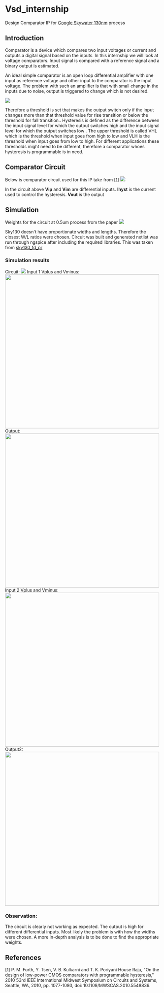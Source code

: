 # Vsd_internship
Design Comparator IP for [Google Skywater 130nm](https://github.com/google/skywater-pdk) process

## Introduction
Comparator is a device which compares two input voltages or
current and outputs a digital signal based on the inputs. In this
internship we will look at voltage comparators. Input signal is
compared with a reference signal and a binary output is estimated.

An ideal simple comparator is an open loop differential amplifier
with one input as reference voltage and other input to the comparator
is the input voltage. The problem with such an amplifier is that with
small change in the inputs due to noise, output is triggered to change
which is not desired.

![](Images/Basic_comparator_symbol.jpg)

Therefore a threshold is set that makes the output switch only if
the input changes more than that threshold value for rise transition or
below the threshold for fall transition.. Hysteresis is defined as the
difference between the input signal level for which the output
switches high and the input signal level for which the output switches
low . The upper threshold is called VHL which is the threshold
when input goes from high to low and VLH is the threshold when
input goes from low to high.
For different applications these thresholds might need to be
different, therefore a comparator whoes hysteresis is programmable is
in need.

[//]: # "Comparator Building Blocks"
[//]: # "A comparator can be divided into three distinctive pieces – a frontend differential amplifier, amplifier stage and output stage."

## Comparator Circuit
Below is comparator circuit used for this IP take from [[1]](#1)
![](Images/Comparator_Circuit.jpg)

In the circuit above **Vip** and **Vim** are differential inputs. **Ihyst** is the current used to control the hysteresis. **Vout** is the output


[//]: # "The xschem project is in Prelayout folder."
[//]: # "Xschem can be set-up using [this link](https://www.youtube.com/watch?v=jXmmxO8WG8s)"

## Simulation
Weights for the circuit at 0.5um process from the paper
![](Images/weights_circuit.jpeg)

Sky130 doesn't have proportionate widths and lengths. Therefore the closest W/L ratios were chosen. Circuit was built and generated netlist was run through ngspice after including the required libraries. This was taken from [sky130_fd_pr](https://github.com/kunalg123/sky130CircuitDesignWorkshop/tree/main/design/sky130_fd_pr)

### Simulation results
Circuit:
![](Images/sim_circuit.jpg)
Input 1 Vplus and Vminus:
<br />
<img src="Images/vip_vim.jpg" width="500">
Output:
<br />
<img src="Images/vout_1.jpg" width="500">
Input 2 Vplus and Vminus:
<br />
<img src="Images/vip_vim2.jpg" width="500">
Output2:
<br />
<img src="Images/vout_2.jpg" width="500">
### Observation:
<!--- The hysteresis at lower differential voltage is higher than the hysteresis at higher differential voltage. To get the circuit to work at wider range of voltages is difficult. A few variations of the circuit were tried as present in the PreLayout/archive folder. >
-->
The circuit is clearly not working as expected. The output is high for different differential inputs. Most likely the problem is with how the widths were chosen. A more in-depth analysis is to be done to find the appropriate weights.
## References
<a id="1">[1]</a> P. M. Furth, Y. Tsen, V. B. Kulkarni and T. K. Poriyani House Raju, "On the design of
low-power CMOS comparators with programmable hysteresis," 2010 53rd IEEE
International Midwest Symposium on Circuits and Systems, Seattle, WA, 2010, pp.
1077-1080, doi: 10.1109/MWSCAS.2010.5548836.
